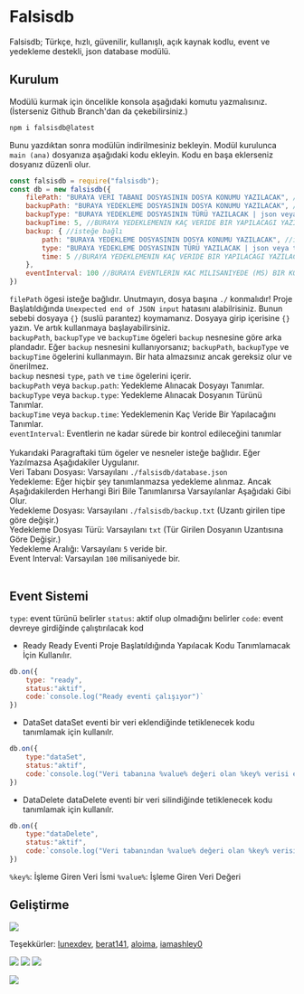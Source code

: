 # Falsisdb

Falsisdb; Türkçe, hızlı, güvenilir, kullanışlı, açık kaynak kodlu, event ve yedekleme destekli, json database modülü.

## Kurulum

Modülü kurmak için öncelikle konsola aşağıdaki komutu yazmalısınız. (İsterseniz Github Branch'dan da çekebilirsiniz.)

```bash
npm i falsisdb@latest
```

Bunu yazdıktan sonra modülün indirilmesiniz bekleyin. Modül kurulunca `main (ana)` dosyanıza aşağıdaki kodu ekleyin. Kodu en başa eklerseniz dosyanız düzenli olur.

```javascript
const falsisdb = require("falsisdb");
const db = new falsisdb({
    filePath: "BURAYA VERI TABANI DOSYASININ DOSYA KONUMU YAZILACAK", //isteğe bağlı
    backupPath: "BURAYA YEDEKLEME DOSYASININ DOSYA KONUMU YAZILACAK", //isteğe bağlı LÜTFEN backup[} KULLANILIYORSA BU KISMI KULLANMAYIN
    backupType: "BURAYA YEDEKLEME DOSYASININ TÜRÜ YAZILACAK | json veya txt (json önerilir)", //isteğe bağlı LÜTFEN backup[} KULLANILIYORSA BU KISMI KULLANMAYIN
    backupTime: 5, //BURAYA YEDEKLEMENIN KAÇ VERIDE BIR YAPILACAGI YAZILACAK VARSAYILAN = 5 //isteğe bağlı LÜTFEN backup[} KULLANILIYORSA BU KISMI KULLANMAYIN
    backup: { //isteğe bağlı
        path: "BURAYA YEDEKLEME DOSYASININ DOSYA KONUMU YAZILACAK", //isteğe bağlı
        type: "BURAYA YEDEKLEME DOSYASININ TÜRÜ YAZILACAK | json veya txt (json önerilir)", //isteğe bağlı
        time: 5 //BURAYA YEDEKLEMENIN KAÇ VERIDE BIR YAPILACAGI YAZILACAK VARSAYILAN = 5 //isteğe bağlı
    },
    eventInterval: 100 //BURAYA EVENTLERIN KAC MILISANIYEDE (MS) BIR KONTROL EDİLECEĞİ YAZILACAK VARSAYILAN = 100ms //isteğe bağlı
})
```

`filePath` ögesi isteğe bağlıdır. Unutmayın, dosya başına `./` konmalıdır! Proje Başlatıldığında `Unexpected end of JSON input` hatasını alabilrisiniz. Bunun sebebi dosyaya `{}` \(suslü parantez\) koymamanız. Dosyaya girip içerisine `{}` yazın. Ve artık kullanmaya başlayabilirsiniz.<br>
`backupPath`, `backupType` ve `backupTime` ögeleri `backup` nesnesine göre arka plandadır. Eğer `backup` nesnesini kullanıyorsanız; `backupPath`, `backupType` ve `backupTime` ögelerini kullanmayın. Bir hata almazsınız ancak gereksiz olur ve önerilmez.<br>
`backup` nesnesi `type`, `path` ve `time` ögelerini içerir.<br>
`backupPath` veya `backup.path`: Yedekleme Alınacak Dosyayı Tanımlar.<br>
`backupType` veya `backup.type`: Yedekleme Alınacak Dosyanın Türünü Tanımlar.<br>
`backupTime` veya `backup.time`: Yedeklemenin Kaç Veride Bir Yapılacağını Tanımlar.<br>
`eventInterval`: Eventlerin ne kadar sürede bir kontrol edileceğini tanımlar<br><br>
Yukarıdaki Paragraftaki tüm ögeler ve nesneler isteğe bağlıdır. Eğer Yazılmazsa Aşağıdakiler Uygulanır.<br>
Veri Tabanı Dosyası: Varsayılanı `./falsisdb/database.json`<br>
Yedekleme: Eğer hiçbir şey tanımlanmazsa yedekleme alınmaz. Ancak Aşağıdakilerden Herhangi Biri Bile Tanımlanırsa Varsayılanlar Aşağıdaki Gibi Olur. <br>
Yedekleme Dosyası: Varsayılanı `./falsisdb/backup.txt` (Uzantı girilen tipe göre değişir.)<br>
Yedekleme Dosyası Türü: Varsayılanı `txt` (Tür Girilen Dosyanın Uzantısına Göre Değişir.)<br>
Yedekleme Aralığı: Varsayılanı `5` veride bir.<br>
Event Interval: Varsayılan `100` milisaniyede bir.<br><br>

## Event Sistemi

`type`: event türünü belirler
`status`: aktif olup olmadığını belirler
`code`: event devreye girdiğinde çalıştırılacak kod

- Ready
Ready Eventi Proje Başlatıldığında Yapılacak Kodu Tanımlamacak İçin Kullanılır.
```js
db.on({
    type: "ready",
    status:"aktif",
    code:`console.log("Ready eventi çalışıyor")`
})
```

- DataSet
dataSet eventi bir veri eklendiğinde tetiklenecek kodu tanımlamak için kullanılr.
```js
db.on({
	type:"dataSet",
	status:"aktif",
	code:`console.log("Veri tabanına %value% değeri olan %key% verisi eklendi")`
})
```

- DataDelete
dataDelete eventi bir veri silindiğinde tetiklenecek kodu tanımlamak için kullanılr.
```js
db.on({
	type:"dataDelete",
	status:"aktif",
	code:`console.log("Veri tabanından %value% değeri olan %key% verisi silindi.")`
})
```

`%key%`: İşleme Giren Veri İsmi
`%value%`: İşleme Giren Veri Değeri

## Geliştirme

<img src="https://cdn.discordapp.com/attachments/775822548519616562/989824612697264178/falsisdb_0DE118C.png">

Teşekkürler: [lunexdev](https://github.com/lunexdev), [berat141](https://github.com/berat141), [aloima](https://github.com/aloima), [iamashley0](https://github.com/iamashley0)

![](https://img.shields.io/github/v/release/falsisdev/falsisdb?style=for-the-badge) ![](https://img.shields.io/github/stars/falsisdev/falsisdb?style=for-the-badge) ![](https://img.shields.io/github/forks/falsisdev/falsisdb?style=for-the-badge)

![](https://github-readme-stats.vercel.app/api/pin/?username=falsisdev&repo=falsisdb&cache_seconds=86400&theme=react)
